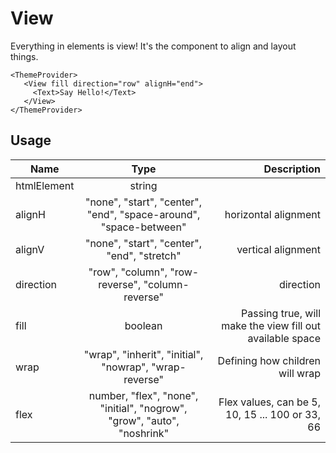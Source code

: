 <!-- 
This is an auto-generated markdown. 
You can change it in "src/atoms/View.tsx" and run build:docs to update this file.
-->
# View
Everything in elements is view! It's the component to align and layout things.

```example
<ThemeProvider>
   <View fill direction="row" alignH="end">
     <Text>Say Hello!</Text>
   </View>
</ThemeProvider>
```
## Usage
| Name        | Type           | Description  |
| ----------- |:--------------:| ------------:|
|htmlElement|string|
|alignH|"none", "start", "center", "end", "space-around", "space-between"|horizontal alignment
|alignV|"none", "start", "center", "end", "stretch"|vertical alignment
|direction|"row", "column", "row-reverse", "column-reverse"|direction
|fill|boolean|Passing true, will make the view fill out available space
|wrap|"wrap", "inherit", "initial", "nowrap", "wrap-reverse"|Defining how children will wrap
|flex|number, "flex", "none", "initial", "nogrow", "grow", "auto", "noshrink"|Flex values, can be 5, 10, 15 ... 100 or 33, 66
